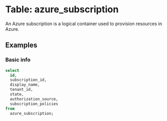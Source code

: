# Table: azure_subscription

An Azure subscription is a logical container used to provision resources in Azure.

## Examples

### Basic info

```sql
select
  id,
  subscription_id,
  display_name,
  tenant_id,
  state,
  authorization_source,
  subscription_policies
from
  azure_subscription;
```
